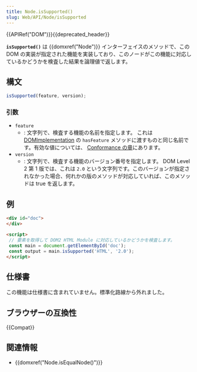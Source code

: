 ```yaml
---
title: Node.isSupported()
slug: Web/API/Node/isSupported
---
```

{{APIRef("DOM")}}{{deprecated_header}}

**`isSupported()`** は {{domxref("Node")}} インターフェイスのメソッドで、この DOM の実装が指定された機能を実装しており、このノードがこの機能に対応しているかどうかを検査した結果を論理値で返します。

## 構文

```js
isSupported(feature, version);
```

### 引数

- `feature`
  - : 文字列で、検査する機能の名前を指定します。
    これは [DOMImplementation](/ja/docs/Web/API/Document/implementation) の `hasFeature` メソッドに渡すものと同じ名前です。有効な値については、 [Conformance の章](https://www.w3.org/TR/DOM-Level-2-Core/introduction.html#ID-Conformance)にあります。
- `version`
  - : 文字列で、検査する機能のバージョン番号を指定します。
    DOM Level 2 第 1 版では、これは `2.0` という文字列です。このバージョンが指定されなかった場合、何れかの版のメソッドが対応していれば、このメソッドは true を返します。

## 例

```html
<div id="doc">
</div>

<script>
 // 要素を取得して DOM2 HTML Module に対応しているかどうかを検査します。
 const main = document.getElementById('doc');
 const output = main.isSupported('HTML', '2.0');
</script>
```

## 仕様書

この機能は仕様書に含まれていません。標準化路線から外れました。

## ブラウザーの互換性

{{Compat}}

## 関連情報

- {{domxref("Node.isEqualNode()")}}
